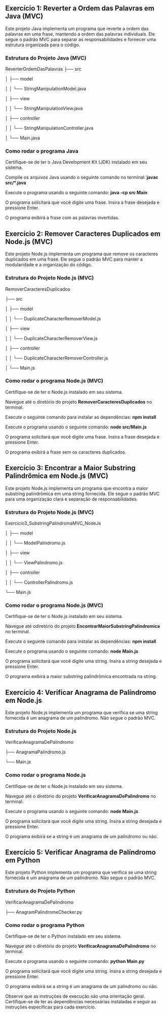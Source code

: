 ﻿## **Exercício 1: Reverter a Ordem das Palavras em Java (MVC)**
Este projeto Java implementa um programa que reverte a ordem das palavras em uma frase, mantendo a ordem das palavras individuais. Ele segue o padrão MVC para separar as responsabilidades e fornecer uma estrutura organizada para o código.
### **Estrutura do Projeto Java (MVC)**


ReverterOrdemDasPalavras ├── src

│ ├── model 

│ │ └── StringManipulationModel.java

│ ├── view 

│ │ └── StringManipulationView.java 

│ ├── controller 

│ │ └── StringManipulationController.java 

│ └── Main.java 

### **Como rodar o programa Java**
Certifique-se de ter o Java Development Kit (JDK) instalado em seu sistema.

Compile os arquivos Java usando o seguinte comando no terminal: **javac src/\*.java**

Execute o programa usando o seguinte comando: **java -cp src Main**

O programa solicitará que você digite uma frase. Insira a frase desejada e pressione Enter.

O programa exibirá a frase com as palavras invertidas.
## **Exercício 2: Remover Caracteres Duplicados em Node.js (MVC)**
Este projeto Node.js implementa um programa que remove os caracteres duplicados em uma frase. Ele segue o padrão MVC para manter a modularidade e a organização do código.
### **Estrutura do Projeto Node.js (MVC)**

RemoverCaracteresDuplicados 

├── src 

│ ├── model 

│ │ └── DuplicateCharacterRemoverModel.js 

│ ├── view 

│ │ └── DuplicateCharacterRemoverView.js 

│ ├── controller 

│ │ └── DuplicateCharacterRemoverController.js 

│ └── Main.js 

### **Como rodar o programa Node.js (MVC)**
Certifique-se de ter o Node.js instalado em seu sistema.

Navegue até o diretório do projeto **RemoverCaracteresDuplicados** no terminal.

Execute o seguinte comando para instalar as dependências: **npm install**

Execute o programa usando o seguinte comando: **node src/Main.js**

O programa solicitará que você digite uma frase. Insira a frase desejada e pressione Enter.

O programa exibirá a frase sem os caracteres duplicados.
## **Exercício 3: Encontrar a Maior Substring Palindrômica em Node.js (MVC)**
Este projeto Node.js implementa um programa que encontra a maior substring palindrômica em uma string fornecida. Ele segue o padrão MVC para uma organização clara e separação de responsabilidades.
### **Estrutura do Projeto Node.js (MVC)**

Exercicio3\_SubstringPalindromaMVC\_NodeJs

│ ├── model 

│ │ └── ModelPalindromo.js 

│ ├── view 

│ │ └── ViewPalindromo.js 

│ ├── controller

│ │ └── ControllerPalindromo.js 

└── Main.js 

### **Como rodar o programa Node.js (MVC)**
Certifique-se de ter o Node.js instalado em seu sistema.

Navegue até odiretório do projeto **EncontrarMaiorSubstringPalindromica** no terminal.

Execute o seguinte comando para instalar as dependências: **npm install**

Execute o programa usando o seguinte comando: **node Main.js**

O programa solicitará que você digite uma string. Insira a string desejada e pressione Enter.

O programa exibirá a maior substring palindrômica encontrada na string.
## **Exercício 4: Verificar Anagrama de Palíndromo em Node.js**
Este projeto Node.js implementa um programa que verifica se uma string fornecida é um anagrama de um palíndromo. Não segue o padrão MVC.
### **Estrutura do Projeto Node.js**

VerificarAnagramaDePalindromo 

├── AnagramaPalindromo.js 

└── Main.js 
### **Como rodar o programa Node.js**
Certifique-se de ter o Node.js instalado em seu sistema.

Navegue até o diretório do projeto **VerificarAnagramaDePalindromo** no terminal.

Execute o programa usando o seguinte comando: **node Main.js**

O programa solicitará que você digite uma string. Insira a string desejada e pressione Enter.

O programa exibirá se a string é um anagrama de um palíndromo ou não.
## **Exercício 5: Verificar Anagrama de Palíndromo em Python**
Este projeto Python implementa um programa que verifica se uma string fornecida é um anagrama de um palíndromo. Não segue o padrão MVC.
### **Estrutura do Projeto Python**


VerificarAnagramaDePalindromo 

├── AnagramPalindromeChecker.py

### **Como rodar o programa Python**
Certifique-se de ter o Python instalado em seu sistema.

Navegue até o diretório do projeto **VerificarAnagramaDePalindromo** no terminal.

Execute o programa usando o seguinte comando: **python Main.py**

O programa solicitará que você digite uma string. Insira a string desejada e pressione Enter.

O programa exibirá se a string é um anagrama de um palíndromo ou não.

Observe que as instruções de execução são uma orientação geral. Certifique-se de ter as dependências necessárias instaladas e seguir as instruções específicas para cada exercício.
